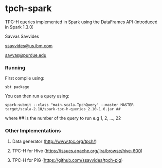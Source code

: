 # tpch-spark

TPC-H queries implemented in Spark using the DataFrames API (introduced in Spark 1.3.0)

Savvas Savvides

ssavvides@us.ibm.com

savvas@purdue.edu

### Running

First compile using:

```
sbt package
```

You can then run a query using:

```
spark-submit --class "main.scala.TpchQuery" --master MASTER target/scala-2.10/spark-tpc-h-queries_2.10-1.0.jar ##
```

where ## is the number of the query to run e.g 1, 2, ..., 22

### Other Implementations

1. Data generator (http://www.tpc.org/tpch/)

2. TPC-H for Hive (https://issues.apache.org/jira/browse/hive-600)

3. TPC-H for PIG (https://github.com/ssavvides/tpch-pig)

